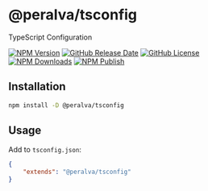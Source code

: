 # @peralva/tsconfig

TypeScript Configuration

[![NPM Version](https://img.shields.io/npm/v/%40peralva%2Ftsconfig)](https://www.npmjs.com/package/@peralva/tsconfig?activeTab=versions)
[![GitHub Release Date](https://img.shields.io/github/release-date/peralva/tsconfig)](https://github.com/peralva/tsconfig/releases)
[![GitHub License](https://img.shields.io/github/license/peralva/tsconfig)](https://github.com/peralva/tsconfig?tab=MIT-1-ov-file#readme)
[![NPM Downloads](https://img.shields.io/npm/dm/%40peralva%2Ftsconfig)](https://www.npmjs.com/package/@peralva/tsconfig)
[![NPM Publish](https://github.com/peralva/tsconfig/actions/workflows/npm-publish.yml/badge.svg)](https://github.com/peralva/tsconfig/actions/workflows/npm-publish.yml)

## Installation

```bash
npm install -D @peralva/tsconfig
```

## Usage

Add to `tsconfig.json`:

```json
{
	"extends": "@peralva/tsconfig"
}
```
